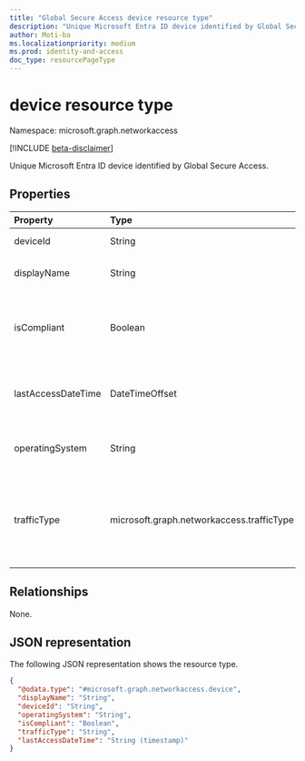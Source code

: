```yaml
---
title: "Global Secure Access device resource type"
description: "Unique Microsoft Entra ID device identified by Global Secure Access."
author: Moti-ba
ms.localizationpriority: medium
ms.prod: identity-and-access
doc_type: resourcePageType
---
```


# device resource type

Namespace: microsoft.graph.networkaccess

[!INCLUDE [beta-disclaimer](../../includes/beta-disclaimer.md)]

Unique Microsoft Entra ID device identified by Global Secure Access.

## Properties
|Property|Type|Description|
|:---|:---|:---|
|deviceId|String|A unique device ID.|
|displayName|String|The display name for the device.|
|isCompliant|Boolean|A value that indicates whether or not the device is compliant.|
|lastAccessDateTime|DateTimeOffset|The most recent access time for the device.|
|operatingSystem|String|The operating system on the device.|
|trafficType|microsoft.graph.networkaccess.trafficType|The traffic classification. The possible values are: `internet`, `private`, `microsoft365`, or `all`.|

## Relationships
None.

## JSON representation
The following JSON representation shows the resource type.
<!-- {
  "blockType": "resource",
  "@odata.type": "microsoft.graph.networkaccess.device"
}
-->
``` json
{
  "@odata.type": "#microsoft.graph.networkaccess.device",
  "displayName": "String",
  "deviceId": "String",
  "operatingSystem": "String",
  "isCompliant": "Boolean",
  "trafficType": "String",
  "lastAccessDateTime": "String (timestamp)"
}
```

